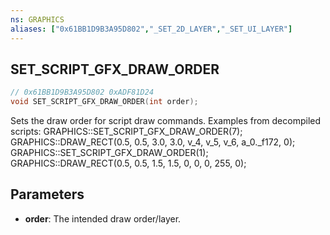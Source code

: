 ```yaml
---
ns: GRAPHICS
aliases: ["0x61BB1D9B3A95D802","_SET_2D_LAYER","_SET_UI_LAYER"]
---
```

## SET_SCRIPT_GFX_DRAW_ORDER

```c
// 0x61BB1D9B3A95D802 0xADF81D24
void SET_SCRIPT_GFX_DRAW_ORDER(int order);
```

Sets the draw order for script draw commands.
Examples from decompiled scripts:
GRAPHICS::SET_SCRIPT_GFX_DRAW_ORDER(7);
GRAPHICS::DRAW_RECT(0.5, 0.5, 3.0, 3.0, v_4, v_5, v_6, a_0._f172, 0);
GRAPHICS::SET_SCRIPT_GFX_DRAW_ORDER(1);
GRAPHICS::DRAW_RECT(0.5, 0.5, 1.5, 1.5, 0, 0, 0, 255, 0);

## Parameters
* **order**: The intended draw order/layer.

